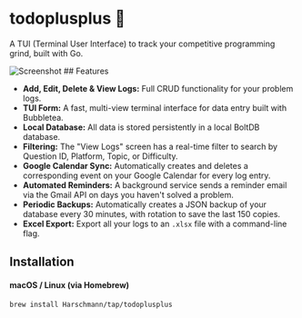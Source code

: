 # todoplusplus 🚀

A TUI (Terminal User Interface) to track your competitive programming grind, built with Go.

![Screenshot](path/to/your/screenshot.png) ## Features

* **Add, Edit, Delete & View Logs:** Full CRUD functionality for your problem logs.
* **TUI Form:** A fast, multi-view terminal interface for data entry built with Bubbletea.
* **Local Database:** All data is stored persistently in a local BoltDB database.
* **Filtering:** The "View Logs" screen has a real-time filter to search by Question ID, Platform, Topic, or Difficulty.
* **Google Calendar Sync:** Automatically creates and deletes a corresponding event on your Google Calendar for every log entry.
* **Automated Reminders:** A background service sends a reminder email via the Gmail API on days you haven't solved a problem.
* **Periodic Backups:** Automatically creates a JSON backup of your database every 30 minutes, with rotation to save the last 150 copies.
* **Excel Export:** Export all your logs to an `.xlsx` file with a command-line flag.

## Installation

#### macOS / Linux (via Homebrew)
```sh
brew install Harschmann/tap/todoplusplus